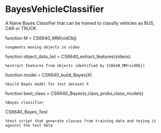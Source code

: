 # BayesVehicleClassifier
A Naive Bayes Classifier that can be trained to classify vehicles as BUS, CAR or TRUCK. 

function M = CS6640_MM(vidObj)

    %segments moving objects in video

function object_data_list = CS6640_extract_features(videos)

    %extract features from objects identified by CS6640_MM(vidObj)

    
function model = CS6640_build_Bayes(X)

    %build Bayes model for test dataset X

    
function best_class = CS6640_Bayes(x,class_probs,class_models)

    %Bayes classifier

CS6640_Bayes_Test

    %test script that generate classes from training data and tesing it against the test data
